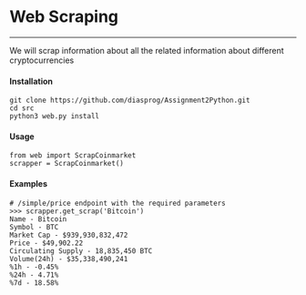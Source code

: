 # Web Scraping
___
We will scrap information about all the related information about different cryptocurrencies

#### Installation
```
git clone https://github.com/diasprog/Assignment2Python.git
cd src
python3 web.py install
```
#### Usage
```
from web import ScrapCoinmarket
scrapper = ScrapCoinmarket()

```
#### Examples
```
# /simple/price endpoint with the required parameters
>>> scrapper.get_scrap('Bitcoin')
Name - Bitcoin
Symbol - BTC
Market Cap - $939,930,832,472
Price - $49,902.22
Circulating Supply - 18,835,450 BTC
Volume(24h) - $35,338,490,241
%1h - -0.45%
%24h - 4.71%
%7d - 18.58%
```
